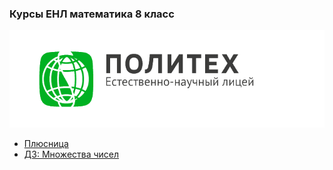 ### Курсы ЕНЛ математика 8 класс
![Лого](pic.png)
* [Плюсница](https://docs.google.com/spreadsheets/d/1SkunoDDipYfGxJJEB_eA0ltSpOO59ZrlBaH-8oLgv30/edit#gid=0)
* [ДЗ: Множества чисел](https://github.com/alexander28144/NSL-math-8/blob/master/ДЗ%20на%2014%20февраля.%20Множества%20и%20числа.pdf)